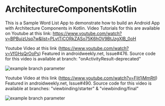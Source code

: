 # ArchitectureComponentsKotlin 

This is a Sample Word List App to demonstrate how to build an Android App with Architecture Components in Kotlin. Video Tutorials for this are available on Youtube at this link: https://www.youtube.com/watch?v=BPBujzUsq7w&list=PLytTiCORkZASo75K6hOV9BtJzgXlB_0oH


Youtube Video at this link (https://www.youtube.com/watch?v=VfGHsQrOoPs)
Featured in androidweekly.net, Issue#476. Source code for this video is available at branch: "onActivityResult-deprecated"

![example branch parameter](https://androidweekly.net/issues/issue-476/badge?branch=onActivityResult-deprecated)


Youtube Video at this link (https://www.youtube.com/watch?v=Fljt1jMmRtI)
Featured in androidweekly.net, Issue#490. Source code for this video is available at branches: "viewbinding/starter" & "viewbinding/final"

![example branch parameter](https://androidweekly.net/issues/issue-490/badge?branch=viewbinding/starter)
